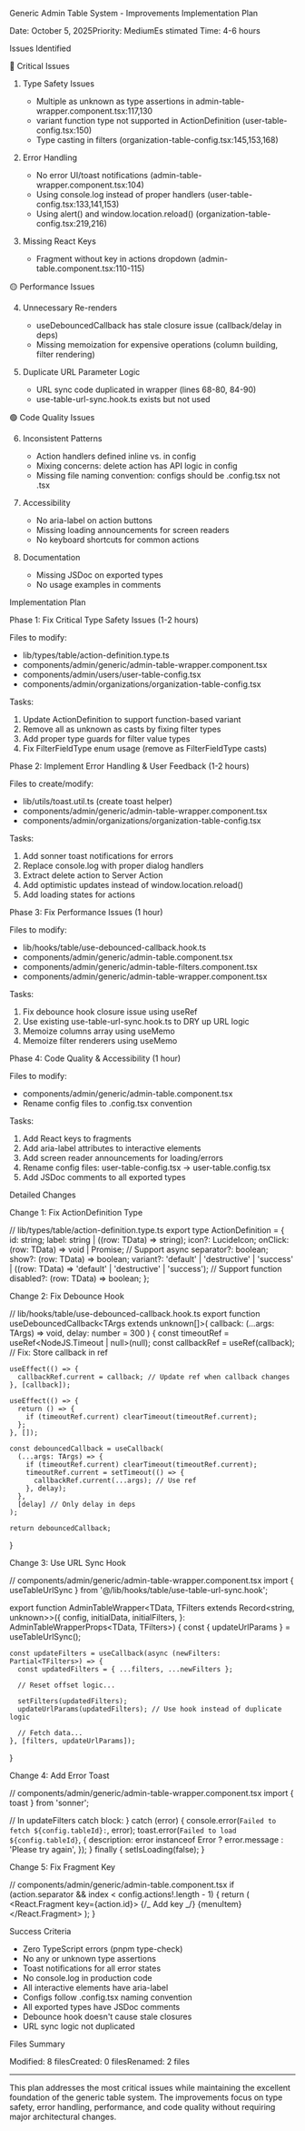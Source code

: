 Generic Admin Table System - Improvements Implementation Plan

Date: October 5, 2025Priority: MediumEs stimated Time: 4-6 hours

Issues Identified

🔴 Critical Issues

1. Type Safety Issues
   - Multiple as unknown as type assertions in admin-table-wrapper.component.tsx:117,130
   - variant function type not supported in ActionDefinition (user-table-config.tsx:150)
   - Type casting in filters (organization-table-config.tsx:145,153,168)

2. Error Handling
   - No error UI/toast notifications (admin-table-wrapper.component.tsx:104)
   - Using console.log instead of proper handlers (user-table-config.tsx:133,141,153)
   - Using alert() and window.location.reload() (organization-table-config.tsx:219,216)

3. Missing React Keys
   - Fragment without key in actions dropdown (admin-table.component.tsx:110-115)

🟡 Performance Issues

4. Unnecessary Re-renders
   - useDebouncedCallback has stale closure issue (callback/delay in deps)
   - Missing memoization for expensive operations (column building, filter rendering)

5. Duplicate URL Parameter Logic
   - URL sync code duplicated in wrapper (lines 68-80, 84-90)
   - use-table-url-sync.hook.ts exists but not used

🟢 Code Quality Issues

6. Inconsistent Patterns
   - Action handlers defined inline vs. in config
   - Mixing concerns: delete action has API logic in config
   - Missing file naming convention: configs should be .config.tsx not .tsx

7. Accessibility
   - No aria-label on action buttons
   - Missing loading announcements for screen readers
   - No keyboard shortcuts for common actions

8. Documentation
   - Missing JSDoc on exported types
   - No usage examples in comments

Implementation Plan

Phase 1: Fix Critical Type Safety Issues (1-2 hours)

Files to modify:

- lib/types/table/action-definition.type.ts
- components/admin/generic/admin-table-wrapper.component.tsx
- components/admin/users/user-table-config.tsx
- components/admin/organizations/organization-table-config.tsx

Tasks:

1. Update ActionDefinition to support function-based variant
2. Remove all as unknown as casts by fixing filter types
3. Add proper type guards for filter value types
4. Fix FilterFieldType enum usage (remove as FilterFieldType casts)

Phase 2: Implement Error Handling & User Feedback (1-2 hours)

Files to create/modify:

- lib/utils/toast.util.ts (create toast helper)
- components/admin/generic/admin-table-wrapper.component.tsx
- components/admin/organizations/organization-table-config.tsx

Tasks:

1. Add sonner toast notifications for errors
2. Replace console.log with proper dialog handlers
3. Extract delete action to Server Action
4. Add optimistic updates instead of window.location.reload()
5. Add loading states for actions

Phase 3: Fix Performance Issues (1 hour)

Files to modify:

- lib/hooks/table/use-debounced-callback.hook.ts
- components/admin/generic/admin-table.component.tsx
- components/admin/generic/admin-table-filters.component.tsx
- components/admin/generic/admin-table-wrapper.component.tsx

Tasks:

1. Fix debounce hook closure issue using useRef
2. Use existing use-table-url-sync.hook.ts to DRY up URL logic
3. Memoize columns array using useMemo
4. Memoize filter renderers using useMemo

Phase 4: Code Quality & Accessibility (1 hour)

Files to modify:

- components/admin/generic/admin-table.component.tsx
- Rename config files to .config.tsx convention

Tasks:

1. Add React keys to fragments
2. Add aria-label attributes to interactive elements
3. Add screen reader announcements for loading/errors
4. Rename config files: user-table-config.tsx → user-table.config.tsx
5. Add JSDoc comments to all exported types

Detailed Changes

Change 1: Fix ActionDefinition Type

// lib/types/table/action-definition.type.ts
export type ActionDefinition<TData> = {
id: string;
label: string | ((row: TData) => string);
icon?: LucideIcon;
onClick: (row: TData) => void | Promise<void>; // Support async
separator?: boolean;
show?: (row: TData) => boolean;
variant?: 'default' | 'destructive' | 'success' | ((row: TData) => 'default' | 'destructive' |
'success'); // Support function
disabled?: (row: TData) => boolean;
};

Change 2: Fix Debounce Hook

// lib/hooks/table/use-debounced-callback.hook.ts
export function useDebouncedCallback<TArgs extends unknown[]>(
callback: (...args: TArgs) => void,
delay: number = 300
) {
const timeoutRef = useRef<NodeJS.Timeout | null>(null);
const callbackRef = useRef(callback); // Fix: Store callback in ref

    useEffect(() => {
      callbackRef.current = callback; // Update ref when callback changes
    }, [callback]);

    useEffect(() => {
      return () => {
        if (timeoutRef.current) clearTimeout(timeoutRef.current);
      };
    }, []);

    const debouncedCallback = useCallback(
      (...args: TArgs) => {
        if (timeoutRef.current) clearTimeout(timeoutRef.current);
        timeoutRef.current = setTimeout(() => {
          callbackRef.current(...args); // Use ref
        }, delay);
      },
      [delay] // Only delay in deps
    );

    return debouncedCallback;

}

Change 3: Use URL Sync Hook

// components/admin/generic/admin-table-wrapper.component.tsx
import { useTableUrlSync } from '@/lib/hooks/table/use-table-url-sync.hook';

export function AdminTableWrapper<TData, TFilters extends Record<string, unknown>>({
config,
initialData,
initialFilters,
}: AdminTableWrapperProps<TData, TFilters>) {
const { updateUrlParams } = useTableUrlSync<TFilters>();

    const updateFilters = useCallback(async (newFilters: Partial<TFilters>) => {
      const updatedFilters = { ...filters, ...newFilters };

      // Reset offset logic...

      setFilters(updatedFilters);
      updateUrlParams(updatedFilters); // Use hook instead of duplicate logic

      // Fetch data...
    }, [filters, updateUrlParams]);

}

Change 4: Add Error Toast

// components/admin/generic/admin-table-wrapper.component.tsx
import { toast } from 'sonner';

// In updateFilters catch block:
} catch (error) {
console.error(`Failed to fetch ${config.tableId}:`, error);
toast.error(`Failed to load ${config.tableId}`, {
description: error instanceof Error ? error.message : 'Please try again',
});
} finally {
setIsLoading(false);
}

Change 5: Fix Fragment Key

// components/admin/generic/admin-table.component.tsx
if (action.separator && index < config.actions!.length - 1) {
return (
<React.Fragment key={action.id}> {/_ Add key _/}
{menuItem}
<DropdownMenuSeparator />
</React.Fragment>
);
}

Success Criteria

- Zero TypeScript errors (pnpm type-check)
- No any or unknown type assertions
- Toast notifications for all error states
- No console.log in production code
- All interactive elements have aria-label
- Configs follow .config.tsx naming convention
- All exported types have JSDoc comments
- Debounce hook doesn't cause stale closures
- URL sync logic not duplicated

Files Summary

Modified: 8 filesCreated: 0 filesRenamed: 2 files

---

This plan addresses the most critical issues while maintaining the excellent foundation of the generic
table system. The improvements focus on type safety, error handling, performance, and code quality
without requiring major architectural changes.
